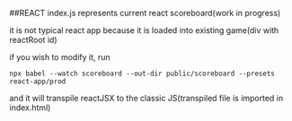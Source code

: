 ##REACT
index.js represents current react scoreboard(work in progress)

it is not typical react app because it is loaded into existing game(div with reactRoot id)

if you wish to modify it, run 

`
npx babel --watch scoreboard --out-dir public/scoreboard --presets react-app/prod 
`

and it will transpile reactJSX to the classic JS(transpiled file is imported in index.html)

